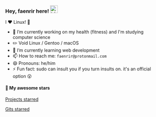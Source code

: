 ### Hey, faenrir here! <img src="https://user-images.githubusercontent.com/1303154/88677602-1635ba80-d120-11ea-84d8-d263ba5fc3c0.gif" width="24px" alt="hi">

I ❤️ Linux! 🐧 

- 🔭 I’m currently working on my health (fitness) and I'm studying computer science
- :pencil2: Void Linux / Gentoo / macOS
- :seedling: I’m currently learning web development
- 📫 How to reach me: `faenrir@protonmail.com`
- 😄 Pronouns: he/him
- ⚡ Fun fact: sudo can insult you if you turn insults on. it's an official option 😲

#### :star2: My awesome stars

[Projects starred](https://github.com/faenrir?tab=stars)

[Gits starred](https://gist.github.com/faenrir/starred)

